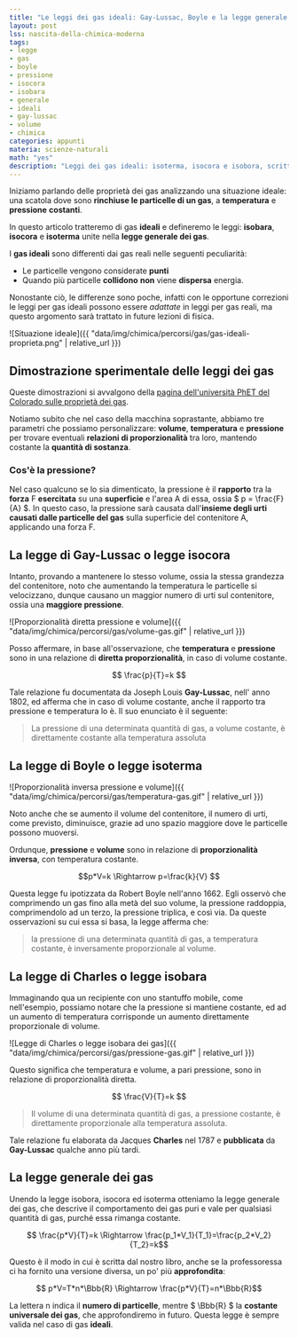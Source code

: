 ```yaml
---
title: "Le leggi dei gas ideali: Gay-Lussac, Boyle e la legge generale dei gas"
layout: post
lss: nascita-della-chimica-moderna
tags:
- legge
- gas
- boyle
- pressione
- isocora
- isobara
- generale
- ideali
- gay-lussac
- volume
- chimica
categories: appunti
materia: scienze-naturali
math: "yes"
description: "Leggi dei gas ideali: isoterma, isocora e isobora, scritte da Gay-Lussac e Boyle, unite nella legge generale per i gas ideali, dimostrate."
---
```


Iniziamo parlando delle proprietà dei gas analizzando una situazione ideale: una scatola dove sono **rinchiuse le particelle di un gas**, a **temperatura** e **pressione** **costanti**.

In questo articolo tratteremo di gas **ideali** e defineremo le leggi: **isobara**, **isocora** e **isoterma** unite nella **legge generale dei gas**.

I **gas ideali** sono differenti dai gas reali nelle seguenti peculiarità:

* Le particelle vengono considerate **punti**
* Quando più particelle **collidono** **non** viene **dispersa** energia.

Nonostante ciò, le differenze sono poche, infatti con le opportune correzioni le leggi per gas ideali possono essere _adattate_ in leggi per gas reali, ma questo argomento sarà trattato in future lezioni di fisica.

![Situazione ideale]({{ "data/img/chimica/percorsi/gas/gas-ideali-proprieta.png" | relative_url }})

## Dimostrazione sperimentale delle leggi dei gas

Queste dimostrazioni si avvalgono della [pagina dell'università PhET del Colorado sulle proprietà dei gas](https://phet.colorado.edu/sims/html/gas-properties/latest/gas-properties_it.html).

Notiamo subito che nel caso della macchina soprastante, abbiamo tre parametri che possiamo personalizzare: **volume**, **temperatura** e **pressione** per trovare eventuali **relazioni di proporzionalità** tra loro,  mantendo costante la **quantità di sostanza**.

### Cos'è la pressione?

Nel caso qualcuno se lo sia dimenticato, la pressione è il **rapporto** tra la **forza** F **esercitata** su una **superficie** e l'area A di essa, ossia $ p = \frac{F}{A} $. In questo caso, la pressione sarà causata dall'**insieme degli urti causati dalle particelle del gas** sulla superficie del contenitore A, applicando una forza F.

## La legge di Gay-Lussac o legge isocora

Intanto, provando a mantenere lo stesso volume, ossia la stessa grandezza del contenitore, noto che aumentando la temperatura le particelle si velocizzano, dunque causano un maggior numero di urti sul contenitore, ossia una **maggiore pressione**. 

![Proporzionalità diretta pressione e volume]({{ "data/img/chimica/percorsi/gas/volume-gas.gif" | relative_url }})


Posso affermare, in base all'osservazione, che **temperatura** e **pressione** sono in una relazione di **diretta proporzionalità**, in caso di volume costante.

$$ \frac{p}{T}=k $$


Tale relazione fu documentata da Joseph Louis **Gay-Lussac**, nell' anno 1802, ed afferma che in caso di volume costante, anche il rapporto tra pressione e temperatura lo è. Il suo enunciato è il seguente:

> La pressione di una determinata quantità di gas, a volume costante, è direttamente costante alla temperatura assoluta



## La legge di Boyle o legge isoterma

![Proporzionalità inversa pressione e volume]({{ "data/img/chimica/percorsi/gas/temperatura-gas.gif" | relative_url }})

Noto anche che se aumento il volume del contenitore, il numero di urti, come previsto, diminuisce, grazie ad uno spazio maggiore dove le particelle possono muoversi. 


Ordunque, **pressione** e **volume** sono in relazione di **proporzionalità inversa**, con temperatura costante.

$$p*V=k \Rightarrow p=\frac{k}{V} $$

Questa legge fu ipotizzata da Robert Boyle nell'anno 1662. Egli osservò che comprimendo un gas fino alla metà del suo volume, la pressione raddoppia, comprimendolo ad un terzo, la pressione triplica, e così via. Da queste osservazioni su cui essa si basa, la legge afferma che:

> la pressione di una determinata quantità di gas, a temperatura costante, è inversamente proporzionale al volume.

## La legge di Charles o legge isobara

Immaginando qua un recipiente con uno stantuffo mobile, come nell'esempio, possiamo notare che la pressione si mantiene costante, ed ad un aumento di temperatura corrisponde un aumento direttamente proporzionale di volume.

![Legge di Charles o legge isobara dei gas]({{ "data/img/chimica/percorsi/gas/pressione-gas.gif" | relative_url }})

Questo significa che temperatura e volume, a pari pressione, sono in relazione di proporzionalità diretta.

$$ \frac{V}{T}=k $$

> Il volume di una determinata quantità di gas, a pressione costante, è direttamente proporzionale alla temperatura assoluta.

Tale relazione fu elaborata da Jacques **Charles** nel 1787 e **pubblicata** da **Gay-Lussac** qualche anno più tardi.

## La legge generale dei gas

Unendo la legge isobora, isocora ed isoterma otteniamo la legge generale dei gas, che descrive il comportamento dei gas puri e vale per qualsiasi quantità di gas, purché essa rimanga costante.

$$ \frac{p*V}{T}=k \Rightarrow \frac{p_1*V_1}{T_1}=\frac{p_2*V_2}{T_2}=k$$

Questo è il modo in cui è scritta dal nostro libro, anche se la professoressa ci ha fornito una versione diversa, un po' più **approfondita**:

$$ p*V=T*n*\Bbb{R} \Rightarrow \frac{p*V}{T}=n*\Bbb{R}$$

La lettera n indica il **numero di particelle**, mentre $ \Bbb{R} $ la **costante universale dei gas**, che approfondiremo in futuro. Questa legge è sempre valida nel caso di gas **ideali**.

